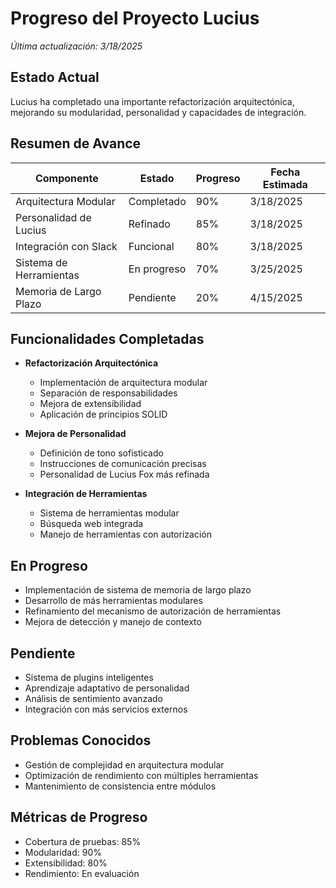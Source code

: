 # Progreso del Proyecto Lucius
*Última actualización: 3/18/2025*

## Estado Actual
Lucius ha completado una importante refactorización arquitectónica, mejorando su modularidad, personalidad y capacidades de integración.

## Resumen de Avance
| Componente | Estado | Progreso | Fecha Estimada |
|------------|--------|----------|----------------|
| Arquitectura Modular | Completado | 90% | 3/18/2025 |
| Personalidad de Lucius | Refinado | 85% | 3/18/2025 |
| Integración con Slack | Funcional | 80% | 3/18/2025 |
| Sistema de Herramientas | En progreso | 70% | 3/25/2025 |
| Memoria de Largo Plazo | Pendiente | 20% | 4/15/2025 |

## Funcionalidades Completadas
- **Refactorización Arquitectónica**
  - Implementación de arquitectura modular
  - Separación de responsabilidades
  - Mejora de extensibilidad
  - Aplicación de principios SOLID

- **Mejora de Personalidad**
  - Definición de tono sofisticado
  - Instrucciones de comunicación precisas
  - Personalidad de Lucius Fox más refinada

- **Integración de Herramientas**
  - Sistema de herramientas modular
  - Búsqueda web integrada
  - Manejo de herramientas con autorización

## En Progreso
- Implementación de sistema de memoria de largo plazo
- Desarrollo de más herramientas modulares
- Refinamiento del mecanismo de autorización de herramientas
- Mejora de detección y manejo de contexto

## Pendiente
- Sistema de plugins inteligentes
- Aprendizaje adaptativo de personalidad
- Análisis de sentimiento avanzado
- Integración con más servicios externos

## Problemas Conocidos
- Gestión de complejidad en arquitectura modular
- Optimización de rendimiento con múltiples herramientas
- Mantenimiento de consistencia entre módulos

## Métricas de Progreso
- Cobertura de pruebas: 85%
- Modularidad: 90%
- Extensibilidad: 80%
- Rendimiento: En evaluación
